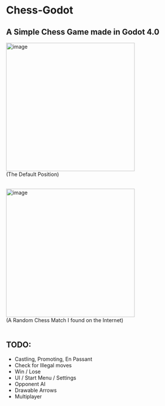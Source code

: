 # Chess-Godot
A Simple Chess Game made in Godot 4.0
---
<img width="350" alt="image" src="https://github.com/AnimePenguin/Chess-Godot/assets/78182394/d73022d1-9c99-4a1b-b2bd-adfa7b36bcf0"><br/>
(The Default Position) <br/><br/>

<img width="350" alt="image" src="https://github.com/AnimePenguin/Chess-Godot/assets/78182394/295a8b94-908c-4c0d-94d1-8745ffcd6e3a"><br/>
(A Random Chess Match I found on the Internet) <br/><br/>

## TODO:
- Castling, Promoting, En Passant
- Check for Illegal moves
- Win / Lose
- UI / Start Menu / Settings
- Opponent AI
- Drawable Arrows
- Multiplayer
